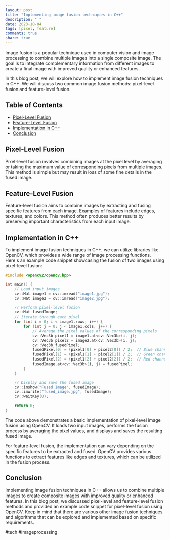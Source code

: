 ```yaml
---
layout: post
title: "Implementing image fusion techniques in C++"
description: " "
date: 2023-10-04
tags: [pixel, feature]
comments: true
share: true
---
```


Image fusion is a popular technique used in computer vision and image processing to combine multiple images into a single composite image. The goal is to integrate complementary information from different images to create a final image with improved quality or enhanced features.

In this blog post, we will explore how to implement image fusion techniques in C++. We will discuss two common image fusion methods: pixel-level fusion and feature-level fusion.

## Table of Contents
- [Pixel-Level Fusion](#pixel-level-fusion)
- [Feature-Level Fusion](#feature-level-fusion)
- [Implementation in C++](#implementation-in-c++)
- [Conclusion](#conclusion)

## Pixel-Level Fusion

Pixel-level fusion involves combining images at the pixel level by averaging or taking the maximum value of corresponding pixels from multiple images. This method is simple but may result in loss of some fine details in the fused image.

## Feature-Level Fusion

Feature-level fusion aims to combine images by extracting and fusing specific features from each image. Examples of features include edges, textures, and colors. This method often produces better results by preserving important characteristics from each input image.

## Implementation in C++

To implement image fusion techniques in C++, we can utilize libraries like OpenCV, which provides a wide range of image processing functions. Here's an example code snippet showcasing the fusion of two images using pixel-level fusion:

```cpp
#include <opencv2/opencv.hpp>

int main() {
    // Load input images
    cv::Mat image1 = cv::imread("image1.jpg");
    cv::Mat image2 = cv::imread("image2.jpg");

    // Perform pixel-level fusion
    cv::Mat fusedImage;
    // Iterate through each pixel
    for (int i = 0; i < image1.rows; i++) {
        for (int j = 0; j < image1.cols; j++) {
            // Average the pixel values of the corresponding pixels
            cv::Vec3b pixel1 = image1.at<cv::Vec3b>(i, j);
            cv::Vec3b pixel2 = image2.at<cv::Vec3b>(i, j);
            cv::Vec3b fusedPixel;
            fusedPixel[0] = (pixel1[0] + pixel2[0]) / 2;  // Blue channel
            fusedPixel[1] = (pixel1[1] + pixel2[1]) / 2;  // Green channel
            fusedPixel[2] = (pixel1[2] + pixel2[2]) / 2;  // Red channel
            fusedImage.at<cv::Vec3b>(i, j) = fusedPixel;
        }
    }

    // Display and save the fused image
    cv::imshow("Fused Image", fusedImage);
    cv::imwrite("fused_image.jpg", fusedImage);
    cv::waitKey(0);

    return 0;
}
```

The code above demonstrates a basic implementation of pixel-level image fusion using OpenCV. It loads two input images, performs the fusion process by averaging the pixel values, and displays and saves the resulting fused image.

For feature-level fusion, the implementation can vary depending on the specific features to be extracted and fused. OpenCV provides various functions to extract features like edges and textures, which can be utilized in the fusion process.

## Conclusion

Implementing image fusion techniques in C++ allows us to combine multiple images to create composite images with improved quality or enhanced features. In this blog post, we discussed pixel-level and feature-level fusion methods and provided an example code snippet for pixel-level fusion using OpenCV. Keep in mind that there are various other image fusion techniques and algorithms that can be explored and implemented based on specific requirements.

#tech #imageprocessing